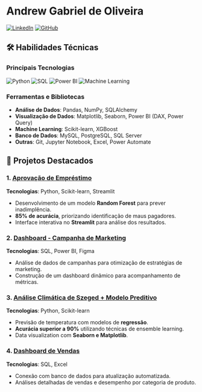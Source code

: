 # Andrew Gabriel de Oliveira

[![LinkedIn](https://img.shields.io/badge/LinkedIn-0077B5?style=for-the-badge&logo=linkedin&logoColor=white)](https://www.linkedin.com/in/seu-linkedin)
[![GitHub](https://img.shields.io/badge/GitHub-100000?style=for-the-badge&logo=github&logoColor=white)](https://github.com/seu-github)


## 🛠 Habilidades Técnicas

### **Principais Tecnologias**
![Python](https://img.shields.io/badge/Python-3776AB?style=for-the-badge&logo=python&logoColor=white)
![SQL](https://img.shields.io/badge/SQL-4479A1?style=for-the-badge&logo=postgresql&logoColor=white)
![Power BI](https://img.shields.io/badge/Power_BI-F2C811?style=for-the-badge&logo=powerbi&logoColor=black)
![Machine Learning](https://img.shields.io/badge/Machine_Learning-01D277?style=for-the-badge&logo=scikitlearn&logoColor=white)

### **Ferramentas e Bibliotecas**
- **Análise de Dados**: Pandas, NumPy, SQLAlchemy
- **Visualização de Dados**: Matplotlib, Seaborn, Power BI (DAX, Power Query)
- **Machine Learning**: Scikit-learn, XGBoost
- **Banco de Dados**: MySQL, PostgreSQL, SQL Server
- **Outras**: Git, Jupyter Notebook, Excel, Power Automate

## 📂 Projetos Destacados

### 1. [Aprovação de Empréstimo](https://github.com/andrewgabr/aprovacao-emprestimo-ML)
**Tecnologias**: Python, Scikit-learn, Streamlit
- Desenvolvimento de um modelo **Random Forest** para prever inadimplência.
- **85% de acurácia**, priorizando identificação de maus pagadores.
- Interface interativa no **Streamlit** para análise dos resultados.

### 2. [Dashboard - Campanha de Marketing](https://github.com/andrewgabr/Campanha_Marketing-Dashboard)
**Tecnologias**: SQL, Power BI, Figma
- Análise de dados de campanhas para otimização de estratégias de marketing.
- Construção de um dashboard dinâmico para acompanhamento de métricas.

### 3. [Análise Climática de Szeged + Modelo Preditivo](https://github.com/andrewgabr/Analise_Climatica_Szeged-Regressao)
**Tecnologias**: Python, Scikit-learn
- Previsão de temperatura com modelos de **regressão**.
- **Acurácia superior a 90%** utilizando técnicas de ensemble learning.
- Data visualization com **Seaborn e Matplotlib**.

### 4. [Dashboard de Vendas](https://github.com/andrewgabr/DashBoard_vendas)
**Tecnologias**: SQL, Excel
- Conexão com banco de dados para atualização automatizada.
- Análises detalhadas de vendas e desempenho por categoria de produto.





